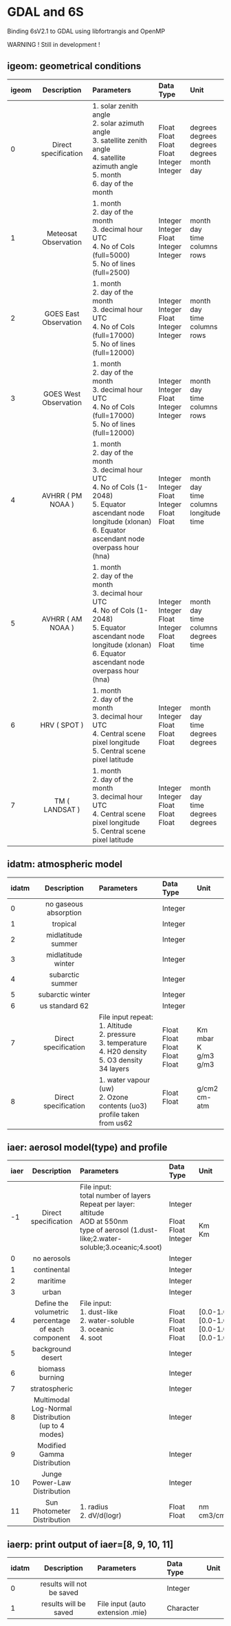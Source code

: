 GDAL and 6S
===========

Binding 6sV2.1 to GDAL using libfortrangis and OpenMP

WARNING ! Still in development !

igeom: geometrical conditions
-----------------------------
| igeom | Description           | Parameters     | Data Type | Unit |
|:------|:---------------------:|:---------------|:----------|:-----|
| 0     | Direct specification  | 1. solar zenith angle<br>2. solar azimuth angle<br>3. satellite zenith angle<br>4. satellite azimuth angle<br>5. month<br>6. day of the month<br>|Float<br>Float<br>Float<br>Float<br>Integer<br>Integer<br>|degrees<br>degrees<br>degrees<br>degrees<br>month<br>day<br>|
| 1     | Meteosat Observation  | 1. month<br>2. day of the month<br>3. decimal hour UTC<br>4. No of Cols (full=5000)<br>5. No of lines (full=2500)<br>|Integer<br>Integer<br>Float<br>Integer<br>Integer<br>|month<br>day<br>time<br>columns<br>rows<br>|
| 2     | GOES East Observation | 1. month<br>2. day of the month<br>3. decimal hour UTC<br>4. No of Cols (full=17000)<br>5. No of lines (full=12000)<br>|Integer<br>Integer<br>Float<br>Integer<br>Integer<br>|month<br>day<br>time<br>columns<br>rows<br>| 
| 3     | GOES West Observation | 1. month<br>2. day of the month<br>3. decimal hour UTC<br>4. No of Cols (full=17000)<br>5. No of lines (full=12000)<br>|Integer<br>Integer<br>Float<br>Integer<br>Integer<br>|month<br>day<br>time<br>columns<br>rows<br>| 
| 4     | AVHRR ( PM NOAA )     | 1. month<br>2. day of the month<br>3. decimal hour UTC<br>4. No of Cols (1-2048)<br>5. Equator ascendant node longitude (xlonan)<br>6. Equator ascendant node overpass hour (hna)<br>|Integer<br>Integer<br>Float<br>Integer<br>Float<br>Float<br>|month<br>day<br>time<br>columns<br>longitude<br>time<br>| 
| 5     | AVHRR ( AM NOAA )     | 1. month<br>2. day of the month<br>3. decimal hour UTC<br>4. No of Cols (1-2048)<br>5. Equator ascendant node longitude (xlonan)<br>6. Equator ascendant node overpass hour (hna)<br>|Integer<br>Integer<br>Float<br>Integer<br>Float<br>Float<br>|month<br>day<br>time<br>columns<br>degrees<br>time<br>| 
| 6     | HRV ( SPOT )          | 1. month<br>2. day of the month<br>3. decimal hour UTC<br>4. Central scene pixel longitude<br>5. Central scene pixel latitude<br>|Integer<br>Integer<br>Float<br>Float<br>Float<br>|month<br>day<br>time<br>degrees<br>degrees<br>| 
| 7     | TM ( LANDSAT )        | 1. month<br>2. day of the month<br>3. decimal hour UTC<br>4. Central scene pixel longitude<br>5. Central scene pixel latitude<br>|Integer<br>Integer<br>Float<br>Float<br>Float<br>|month<br>day<br>time<br>degrees<br>degrees<br>| 


idatm: atmospheric model
------------------------
| idatm | Description           | Parameters     | Data Type | Unit |
|:------|:---------------------:|:---------------|:----------|:-----|
| 0     | no gaseous absorption |                |Integer    |      |
| 1     | tropical              |                |Integer    |      |
| 2     | midlatitude summer    |                |Integer    |      |
| 3     | midlatitude winter    |                |Integer    |      |
| 4     | subarctic summer      |                |Integer    |      |
| 5     | subarctic winter      |                |Integer    |      |
| 6     | us standard 62        |                |Integer    |      |
| 7     | Direct specification  |File input repeat:<br>1. Altitude<br>2. pressure<br>3. temperature<br>4. H20 density<br>5. O3 density<br>34 layers|<br>Float<br>Float<br>Float<br>Float<br>Float<br>|<br>Km<br>mbar<br>K<br>g/m3<br>g/m3<br>|
| 8     | Direct specification  |1. water vapour (uw)<br>2. Ozone contents (uo3)<br>profile taken from us62<br>|Float<br>Float<br><br>|g/cm2<br>cm-atm<br><br>|

iaer: aerosol model(type) and profile
-------------------------------------
| iaer  | Description           | Parameters     | Data Type | Unit |
|:------|:---------------------:|:---------------|:----------|:-----|
| -1    | Direct specification  |File input:<br>total number of layers<br>Repeat per layer:<br>altitude<br>AOD at 550nm<br>type of aerosol (1.dust-like;2.water-soluble;3.oceanic;4.soot)<br>|<br>Integer<br><br>Float<br>Float<br>Integer<br>|<br><br><br>Km<br>Km<br>|
| 0     | no aerosols           |                |Integer    |      |
| 1     | continental           |                |Integer    |      |
| 2     | maritime              |                |Integer    |      |
| 3     | urban                 |                |Integer    |      |
| 4     | Define the volumetric percentage of each component|File input:<br>1. dust-like<br>2. water-soluble<br>3. oceanic<br>4. soot<br>|<br>Float<br>Float<br>Float<br>Float<br>|<br>[0.0-1.0]<br>[0.0-1.0]<br>[0.0-1.0]<br>[0.0-1.0]<br>|
| 5     | background desert     |                |Integer    |      |
| 6     | biomass burning       |                |Integer    |      |
| 7     | stratospheric         |                |Integer    |      |
| 8     | Multimodal Log-Normal Distribution (up to 4 modes)|                |Integer    |      |
| 9     | Modified Gamma Distribution|                |Integer    |      |
| 10    | Junge Power-Law Distribution|                |Integer    |      |
| 11    | Sun Photometer Distribution|1. radius<br>2. dV/d(logr)<br>|Float<br>Float<br>|nm<br>cm3/cm2/micron<br>|

iaerp: print output of iaer=[8, 9, 10, 11]
------------------------------------------
| idatm | Description           | Parameters     | Data Type | Unit |
|:------|:---------------------:|:---------------|:----------|:-----|
| 0     | results will not be saved |            |Integer    |      |
| 1     | results will be saved |File input (auto extension .mie)|Character|      |

